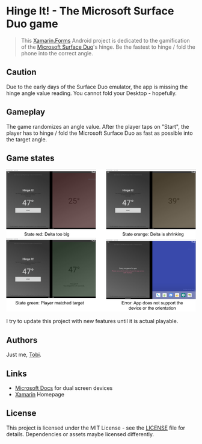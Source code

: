 # Hinge It! - The Microsoft Surface Duo game
> This [Xamarin.Forms](https://dotnet.microsoft.com/apps/xamarin) Android project is dedicated to the gamification of the [Microsoft Surface Duo](https://www.microsoft.com/en-us/surface/devices/surface-duo)'s hinge. Be the fastest to hinge / fold the phone into the correct angle.

## Caution
Due to the early days of the Surface Duo emulator, the app is missing the hinge angle value reading. You cannot fold your Desktop - hopefully. 

## Gameplay
The game randomizes an angle value. After the player taps on "Start", the player has to hinge / fold the Microsoft Surface Duo as fast as possible into the target angle.

## Game states
![Summary](docs/summary.png)

I try to update this project with new features until it is actual playable.

## Authors
Just me, [Tobi]([https://tscholze.github.io).

## Links
- [Microsoft Docs](https://docs.microsoft.com/en-us/dual-screen/android/get-duo-sdk?tabs=java) for dual screen devices
- [Xamarin](https://dotnet.microsoft.com/apps/xamarin) Homepage

## License
This project is licensed under the MIT License - see the [LICENSE](LICENSE) file for details.
Dependencies or assets maybe licensed differently.